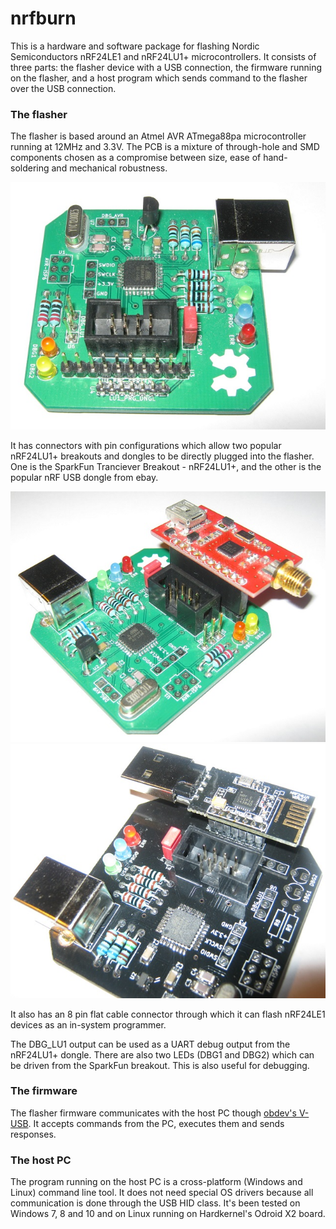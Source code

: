 # nrfburn
This is a hardware and software package for flashing Nordic Semiconductors nRF24LE1 and nRF24LU1+ microcontrollers. It consists of three parts: the flasher device with a USB connection, the firmware running on the flasher, and a host program which sends command to the flasher over the USB connection.

### The flasher

The flasher is based around an Atmel AVR ATmega88pa microcontroller running at 12MHz and 3.3V. The PCB is a mixture of through-hole and SMD components chosen as a compromise between size, ease of hand-soldering and mechanical robustness.

![the flasher v1.1](img/flasher.jpg)

It has connectors with pin configurations which allow two popular nRF24LU1+ breakouts and dongles to be directly plugged into the flasher. One is the SparkFun Tranciever Breakout - nRF24LU1+, and the other is the popular nRF USB dongle from ebay.

![the flasher and SparkFun](img/sparkfun.jpg)
![the flasher and the ebay dongle](img/dongle.jpg)

It also has an 8 pin flat cable connector through which it can flash nRF24LE1 devices as an in-system programmer.

The DBG_LU1 output can be used as a UART debug output from the nRF24LU1+ dongle. There are also two LEDs (DBG1 and DBG2) which can be driven from the SparkFun breakout. This is also useful for debugging.

### The firmware

The flasher firmware communicates with the host PC though [obdev's V-USB](https://www.obdev.at/products/vusb/index.html). It accepts commands from the PC, executes them and sends responses.

### The host PC

The program running on the host PC is a cross-platform (Windows and Linux) command line tool. It does not need special OS drivers because all communication is done through the USB HID class. It's been tested on Windows 7, 8 and 10 and on Linux running on Hardkernel's Odroid X2 board.
